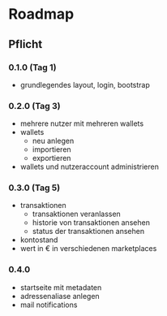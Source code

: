 # Roadmap
## Pflicht
### 0.1.0 (Tag 1)
- grundlegendes layout, login, bootstrap

### 0.2.0 (Tag 3)
- mehrere nutzer mit mehreren wallets
- wallets
	- neu anlegen
	- importieren
	- exportieren
- wallets und nutzeraccount administrieren

### 0.3.0 (Tag 5)
- transaktionen
	- transaktionen veranlassen
	- historie von transaktionen ansehen
	- status der transaktionen ansehen
- kontostand
- wert in € in verschiedenen marketplaces

### 0.4.0
- startseite mit metadaten
- adressenaliase anlegen
- mail notifications
